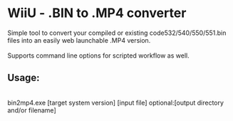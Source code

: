 <h1>WiiU - .BIN to .MP4 converter</h1>
Simple tool to convert your compiled or existing code532/540/550/551.bin files into an easily web launchable .MP4 version.<br/>
<br/>
Supports command line options for scripted workflow as well.<br/>
<h2>Usage:</h2><br/>
bin2mp4.exe [target system version] [input file] optional:[output directory and/or filename]